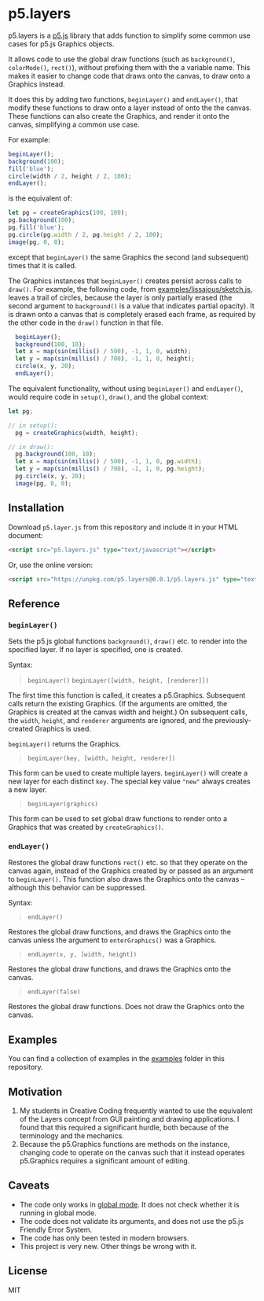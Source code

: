 # p5.layers

p5.layers is a [p5.js](https://p5js.org) library that adds function to simplify
some common use cases for p5.js Graphics objects.

It allows code to use the global draw functions (such as `background()`,
`colorMode()`, `rect()`), without prefixing them with the a variable name. This
makes it easier to change code that draws onto the canvas, to draw onto a
Graphics instead.

It does this by adding two functions, `beginLayer()` and `endLayer()`, that
modify these functions to draw onto a layer instead of onto the the canvas.
These functions can also create the Graphics, and render it onto the canvas,
simplifying a common use case.

For example:

```js
beginLayer();
background(100);
fill('blue');
circle(width / 2, height / 2, 100);
endLayer();
```

is the equivalent of:

```js
let pg = createGraphics(100, 100);
pg.background(100);
pg.fill('blue');
pg.circle(pg.width / 2, pg.height / 2, 100);
image(pg, 0, 0);
```

except that `beginLayer()` the same Graphics the second (and subsequent)
times that it is called.

The Graphics instances that `beginLayer()` creates persist across calls to
`draw()`. For example, the following code, from
[examples/lissajous/sketch.js](./examples/lissajous/sketch.js), leaves a trail of circles, because the layer
is only partially erased (the second argument to `background()` is a value that
indicates partial opacity). It is drawn onto a canvas that is completely erased
each frame, as required by the other code in the `draw()` function in that file.

```js
  beginLayer();
  background(100, 10);
  let x = map(sin(millis() / 500), -1, 1, 0, width);
  let y = map(sin(millis() / 700), -1, 1, 0, height);
  circle(x, y, 20);
  endLayer();
```

The equivalent functionality, without using `beginLayer()` and `endLayer()`, would require code in `setup()`, `draw()`, and the global context:

```js
let pg;

// in setup():
  pg = createGraphics(width, height);

// in draw():
  pg.background(100, 10);
  let x = map(sin(millis() / 500), -1, 1, 0, pg.width);
  let y = map(sin(millis() / 700), -1, 1, 0, pg.height);
  pg.circle(x, y, 20);
  image(pg, 0, 0);
```

## Installation

Download `p5.layer.js` from this repository and include it in your HTML document:

```html
<script src="p5.layers.js" type="text/javascript"></script>
```

Or, use the online version:

```html
<script src="https://unpkg.com/p5.layers@0.0.1/p5.layers.js" type="text/javascript"></script>
```

## Reference

### `beginLayer()`

Sets the p5.js global functions `background()`, `draw()` etc. to render into the
specified layer. If no layer is specified, one is created.

Syntax:

> `beginLayer()`
> `beginLayer([width, height, [renderer]])`

The first time this function is called, it creates a p5.Graphics. Subsequent
calls return the existing Graphics. (If the arguments are omitted, the Graphics
is created at the canvas width and height.) On subsequent calls, the `width`,
`height`, and `renderer` arguments are ignored, and the previously-created
Graphics is used.

`beginLayer()` returns the Graphics.

> `beginLayer(key, [width, height, renderer])`

This form can be used to create multiple layers. `beginLayer()` will create a
new layer for each distinct `key`. The special key value `"new"` always creates
a new layer.

> `beginLayer(graphics)`

This form can be used to set global draw functions to render onto a Graphics
that was created by `createGraphics()`.

### `endLayer()`

Restores the global draw functions `rect()` etc. so that they operate on the
canvas again, instead of the Graphics created by or passed as an argument to
`beginLayer()`. This function also draws the Graphics onto the canvas – although
this behavior can be suppressed.

Syntax:

> `endLayer()`

Restores the global draw functions, and draws the Graphics onto the canvas
unless the argument to `enterGraphics()` was a Graphics.

> `endLayer(x, y, [width, height])`

Restores the global draw functions, and draws the Graphics onto the canvas.

> `endLayer(false)`

Restores the global draw functions. Does not draw the Graphics onto the canvas.

## Examples

You can find a collection of examples in the [examples](./examples) folder in this repository.

## Motivation

1. My students in Creative Coding frequently wanted to use the equivalent of the
   Layers concept from GUI painting and drawing applications. I found that this
   required a significant hurdle, both because of the terminology and the
   mechanics.
2. Because the p5.Graphics functions are methods on the instance, changing code
   to operate on the canvas such that it instead operates p5.Graphics requires a
   significant amount of editing.

## Caveats

- The code only works in [global
  mode](https://github.com/processing/p5.js/wiki/Global-and-instance-mode). It
  does not check whether it is running in global mode.
- The code does not validate its arguments, and does not use the p5.js Friendly
  Error System.
- The code has only been tested in modern browsers.
- This project is very new. Other things be wrong with it.

## License

MIT
